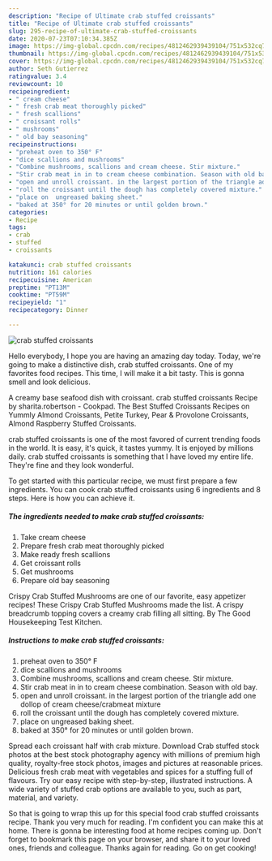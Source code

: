 ```yaml
---
description: "Recipe of Ultimate crab stuffed croissants"
title: "Recipe of Ultimate crab stuffed croissants"
slug: 295-recipe-of-ultimate-crab-stuffed-croissants
date: 2020-07-23T07:10:34.385Z
image: https://img-global.cpcdn.com/recipes/4812462939439104/751x532cq70/crab-stuffed-croissants-recipe-main-photo.jpg
thumbnail: https://img-global.cpcdn.com/recipes/4812462939439104/751x532cq70/crab-stuffed-croissants-recipe-main-photo.jpg
cover: https://img-global.cpcdn.com/recipes/4812462939439104/751x532cq70/crab-stuffed-croissants-recipe-main-photo.jpg
author: Seth Gutierrez
ratingvalue: 3.4
reviewcount: 10
recipeingredient:
- " cream cheese"
- " fresh crab meat thoroughly picked"
- " fresh scallions"
- " croissant rolls"
- " mushrooms"
- " old bay seasoning"
recipeinstructions:
- "preheat oven to 350° F"
- "dice scallions and mushrooms"
- "Combine mushrooms, scallions and cream cheese. Stir mixture."
- "Stir crab meat in in to cream cheese combination. Season with old bay."
- "open and unroll croissant. in the largest portion of the triangle add one dollop of cream cheese/crabmeat mixture"
- "roll the croissant until the dough has completely covered mixture."
- "place on  ungreased baking sheet."
- "baked at 350° for 20 minutes or until golden brown."
categories:
- Recipe
tags:
- crab
- stuffed
- croissants

katakunci: crab stuffed croissants 
nutrition: 161 calories
recipecuisine: American
preptime: "PT13M"
cooktime: "PT59M"
recipeyield: "1"
recipecategory: Dinner

---
```



![crab stuffed croissants](https://img-global.cpcdn.com/recipes/4812462939439104/751x532cq70/crab-stuffed-croissants-recipe-main-photo.jpg)

Hello everybody, I hope you are having an amazing day today. Today, we're going to make a distinctive dish, crab stuffed croissants. One of my favorites food recipes. This time, I will make it a bit tasty. This is gonna smell and look delicious.

A creamy base seafood dish with croissant. crab stuffed croissants Recipe by sharita.robertson - Cookpad. The Best Stuffed Croissants Recipes on Yummly Almond Croissants, Petite Turkey, Pear &amp; Provolone Croissants, Almond Raspberry Stuffed Croissants.

crab stuffed croissants is one of the most favored of current trending foods in the world. It is easy, it's quick, it tastes yummy. It is enjoyed by millions daily. crab stuffed croissants is something that I have loved my entire life. They're fine and they look wonderful.


To get started with this particular recipe, we must first prepare a few ingredients. You can cook crab stuffed croissants using 6 ingredients and 8 steps. Here is how you can achieve it.

<!--inarticleads1-->

##### The ingredients needed to make crab stuffed croissants:

1. Take  cream cheese
1. Prepare  fresh crab meat thoroughly picked
1. Make ready  fresh scallions
1. Get  croissant rolls
1. Get  mushrooms
1. Prepare  old bay seasoning


Crispy Crab Stuffed Mushrooms are one of our favorite, easy appetizer recipes! These Crispy Crab Stuffed Mushrooms made the list. A crispy breadcrumb topping covers a creamy crab filling all sitting. By The Good Housekeeping Test Kitchen. 

<!--inarticleads2-->

##### Instructions to make crab stuffed croissants:

1. preheat oven to 350° F
1. dice scallions and mushrooms
1. Combine mushrooms, scallions and cream cheese. Stir mixture.
1. Stir crab meat in in to cream cheese combination. Season with old bay.
1. open and unroll croissant. in the largest portion of the triangle add one dollop of cream cheese/crabmeat mixture
1. roll the croissant until the dough has completely covered mixture.
1. place on  ungreased baking sheet.
1. baked at 350° for 20 minutes or until golden brown.


Spread each croissant half with crab mixture. Download Crab stuffed stock photos at the best stock photography agency with millions of premium high quality, royalty-free stock photos, images and pictures at reasonable prices. Delicious fresh crab meat with vegetables and spices for a stuffing full of flavours. Try our easy recipe with step-by-step, illustrated instructions. A wide variety of stuffed crab options are available to you, such as part, material, and variety. 

So that is going to wrap this up for this special food crab stuffed croissants recipe. Thank you very much for reading. I'm confident you can make this at home. There is gonna be interesting food at home recipes coming up. Don't forget to bookmark this page on your browser, and share it to your loved ones, friends and colleague. Thanks again for reading. Go on get cooking!

